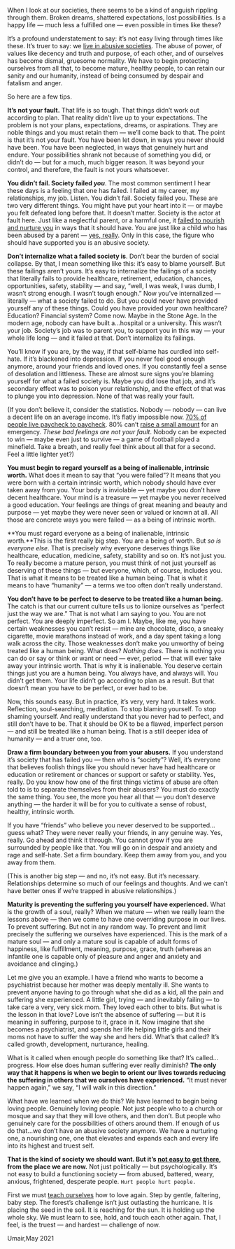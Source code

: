 When I look at our societies, there seems to be a kind of anguish rippling through them. Broken dreams, shattered expectations, lost possibilities. Is a happy life — much less a fulfilled one — even possible in times like these?

It’s a profound understatement to say: it’s not easy living through times like these. It’s truer to say: we [live in abusive societies](https://eand.co/what-it-means-to-live-in-an-abusive-society-and-why-we-do-4d57df2ca2de). The abuse of power, of values like decency and truth and purpose, of each other, and of ourselves has become dismal, gruesome normality. We have to begin protecting ourselves from all that, to become mature, healthy people, to can retain our sanity and our humanity, instead of being consumed by despair and fatalism and anger.

So here are a few tips.

**It’s not your fault.** That life is so tough. That things didn’t work out according to plan. That reality didn’t live up to your expectations. The problem is not your plans, expectations, dreams, or aspirations. They are noble things and you must retain them — we’ll come back to that. The point is that it’s not your fault. You have been let down, in ways you never should have been. You have been neglected, in ways that genuinely hurt and endure. Your possibilities shrank not because of something you did, or didn’t do — but for a much, much bigger reason. It was beyond your control, and therefore, the fault is not yours whatsoever.

**You didn’t fail. Society failed _you_**. The most common sentiment I hear these days is a feeling that one has failed. I failed at my career, my relationships, my job. Listen. You didn’t fail. Society failed you. These are two very different things. You might have put your heart into it — or maybe you felt defeated long before that. It doesn’t matter. Society is the actor at fault here. Just like a neglectful parent, or a harmful one, it [failed to nourish and nurture you](https://eand.co/the-exploitation-economy-c97873d1facb) in ways that it should have. You are just like a child who has been abused by a parent — [yes, really](https://eand.co/what-it-means-to-live-in-an-abusive-society-and-why-we-do-4d57df2ca2de?source=your_stories_page-------------------------------------). Only in this case, the figure who should have supported you is an abusive society.

**Don’t internalize what a failed society is**. Don’t bear the burden of social collapse. By that, I mean something like this: it’s easy to blame yourself. But these failings aren’t yours. It’s easy to internalize the failings of a society that literally fails to provide healthcare, retirement, education, chances, opportunities, safety, stability — and say, “well, I was weak, I was dumb, I wasn’t strong enough. I wasn’t tough enough.” Now you’ve internalized — literally — what a society failed to do. But you could never have provided yourself any of these things. Could you have provided your own healthcare? Education? Financial system? Come now. Maybe in the Stone Age. In the modern age, nobody can have built a…hospital or a university. This wasn’t your job. Society’s job was to parent you, to support you in this way — your whole life long — and it failed at that. Don’t internalize its failings.

You’ll know if you are, by the way, if that self-blame has curdled into self-hate. If it’s blackened into depression. If you never feel good enough anymore, around your friends and loved ones. If you constantly feel a sense of desolation and littleness. These are almost sure signs you’re blaming yourself for what a failed society is. Maybe you did lose that job, and it’s secondary effect was to poison your relationship, and the effect of that was to plunge you into depression. None of that was really your fault.

(If you don’t believe it, consider the statistics. Nobody — nobody — can live a decent life on an average income. It’s flatly impossible now. [70% of people live paycheck to paycheck](https://www.forbes.com/sites/zackfriedman/2019/01/11/live-paycheck-to-paycheck-government-shutdown/?sh=ded18024f10b). 80% can’t [raise a small amount](https://www.cnbc.com/2020/12/11/majority-of-americans-are-living-paycheck-to-paycheck-since-covid-hit.html) for an emergency. _These bad feelings are not your fault_. Nobody can be expected to win — maybe even just to survive — a game of football played a minefield. Take a breath, and really feel think about all that for a second. Feel a little lighter yet?)

**You must begin to regard yourself as a being of inalienable, intrinsic worth.** What does it mean to say that “you were failed”? It means that you were born with a certain intrinsic worth, which nobody should have ever taken away from you. Your body is inviolable — yet maybe you don’t have decent healthcare. Your mind is a treasure — yet maybe you never received a good education. Your feelings are things of great meaning and beauty and purpose — yet maybe they were never seen or valued or known at all. All those are concrete ways you were failed — as a being of intrinsic worth.

**You must regard everyone as a being of inalienable, intrinsic worth.**This is the first really big step. You are a being of worth. But _so is everyone else_. That is precisely why everyone deserves things like healthcare, education, medicine, safety, stability and so on. It’s not just you. To really become a mature person, you must think of not just yourself as deserving of these things — but everyone, which, of course, includes you. That is what it means to be treated like a human being. That is what it means to have “humanity” — a terms we too often don’t really understand.

**You don’t have to be perfect to deserve to be treated like a human being.** The catch is that our current culture tells us to lionize ourselves as “perfect just the way we are.” That is not what I am saying to you. You are not perfect. You are deeply imperfect. So am I. Maybe, like me, you have certain weaknesses you can’t resist — mine are chocolate, disco, a sneaky cigarette, movie marathons instead of work, and a day spent taking a long walk across the city. Those weaknesses don’t make you unworthy of being treated like a human being. What does? _Nothing does_. There is nothing you can do or say or think or want or need — ever, period — that will ever take away your intrinsic worth. That is why it is inalienable. You deserve certain things just you are a human being. You always have, and always will. You didn’t get them. Your life didn’t go according to plan as a result. But that doesn’t mean you have to be perfect, or ever had to be.

Now, this sounds easy. But in practice, it’s very, very hard. It takes work. Reflection, soul-searching, meditation. To stop blaming yourself. To stop shaming yourself. And really understand that you never had to perfect, and still don’t have to be. That it should be OK to be a flawed, imperfect person — and still be treated like a human being. That is a still deeper idea of humanity — and a truer one, too.

**Draw a firm boundary between you from your abusers.** If you understand it’s society that has failed you — then who is “society”? Well, it’s everyone that believes foolish things like you should never have had healthcare or education or retirement or chances or support or safety or stability. Yes, really. Do you know how one of the first things victims of abuse are often told to is to separate themselves from their abusers? You must do exactly the same thing. You see, the more you hear all that — you don’t deserve anything — the harder it will be for you to cultivate a sense of robust, healthy, intrinsic worth.

If you have “friends” who believe you never deserved to be supported…guess what? They were never really your friends, in any genuine way. Yes, really. Go ahead and think it through. You cannot grow if you are surrounded by people like that. You will go on in despair and anxiety and rage and self-hate. Set a firm boundary. Keep them away from you, and you away from them.

(This is another big step — and no, it’s not easy. But it’s necessary. Relationships determine so much of our feelings and thoughts. And we can’t have better ones if we’re trapped in abusive relationships.)

**Maturity is preventing the suffering you yourself have experienced.** What is the growth of a soul, really? When we mature — when we really learn the lessons above — then we come to have one overriding purpose in our lives. To prevent suffering. But not in any random way. To prevent and limit precisely the suffering we ourselves have experienced. This is the mark of a mature soul — and only a mature soul is capable of adult forms of happiness, like fulfillment, meaning, purpose, grace, truth (whereas an infantile one is capable only of pleasure and anger and anxiety and avoidance and clinging.)

Let me give you an example. I have a friend who wants to become a psychiatrist because her mother was deeply mentally ill. She wants to prevent anyone having to go through what she did as a kid, all the pain and suffering she experienced. A little girl, trying — and inevitably failing — to take care a very, very sick mom. They loved each other to bits. But what is the lesson in that love? Love isn’t the absence of suffering — but it is meaning in suffering, purpose to it, grace in it. Now imagine that she becomes a psychiatrist, and spends her life helping little girls and their moms not have to suffer the way she and hers did. What’s that called? It’s called growth, development, nurturance, healing.

What is it called when enough people do something like that? It’s called…progress. How else does human suffering ever really diminish? **The only way that it happens is when we begin to orient our lives towards reducing the suffering in others that we ourselves have experienced.** “It must never happen again,” we say, “I will walk in this direction.”

What have we learned when we do this? We have learned to begin being loving people. Genuinely loving people. Not just people who to a church or mosque and say that they will love others, and then don’t. But people who genuinely care for the possibilities of others around them. If enough of us do that…we don’t have an abusive society anymore. We have a nurturing one, a nourishing one, one that elevates and expands each and every life into its highest and truest self.

**That is the kind of society we should want. But it’s [not easy to get there](https://eand.co/life-in-america-is-scary-but-it-shouldnt-be-752b8b60edc5), from the place we are now.** Not just politically — but psychologically. It’s not easy to build a functioning society — from abused, battered, weary, anxious, frightened, desperate people. `Hurt people hurt people.`

First we must [teach ourselves](https://www.google.com/url?sa=t&rct=j&q=&esrc=s&source=web&cd=&cad=rja&uact=8&ved=2ahUKEwiDsvrjxb3wAhVPFlkFHRqDDlMQFjAKegQIAhAD&url=https%3A%2F%2Feand.co%2Fwhat-my-puppy-taught-me-about-saving-the-world-6620dc59b303&usg=AOvVaw3lG8Fy6Xqy_yVCG7aQxcup) how to love again. Step by gentle, faltering, baby step. The forest’s challenge isn’t just outlasting the hurricane. It is placing the seed in the soil. It is reaching for the sun. It is holding up the whole sky. We must learn to see, hold, and touch each other again. That, I feel, is the truest — and hardest — challenge of now.

Umair,May 2021
